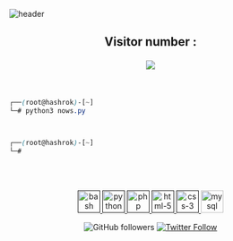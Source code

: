 ![header](https://capsule-render.vercel.app/api?type=waving&color=auto&height=220&section=header&text=Hashrok%20🏴‍☠️&fontSize=60&animation=fadeIn&fontAlignY=38&desc=Pentesting%20Tool%20Scripting&descAlignY=51&descAlign=62)
<div style="width: 10px;"></div>
<p align="center">
<div style="width: 10px;"></div>
<div align="center">
  <h2>Visitor number :<br>
  <p></p>
  <img src="https://profile-counter.glitch.me/Hashrok/count.svg" />
</p>
</div><br>
  
```css
┌──(root@hashrok)-[~]
└─# python3 nows.py



┌──(root@hashrok)-[~]
└─#
```
</div><br>
<br>

  <p align="center">
   <a href="">
      <img src="https://github.com/get-icon/geticon/blob/master/icons/bash.svg" alt="bash" width="40" height="40"/>
   </a>
   <a href="">
      <img src="https://github.com/get-icon/geticon/blob/master/icons/python.svg" alt="python" width="40" height="40"/>
   </a>
   <a href="">
      <img src="https://github.com/get-icon/geticon/blob/master/icons/php.svg" alt="php" width="40" height="40"/>
   </a>
   <a href="">
      <img src="https://github.com/get-icon/geticon/blob/master/icons/html-5.svg" alt="html-5" width="40" height="40"/>
   </a>
   <a href="">
      <img src="https://github.com/get-icon/geticon/blob/master/icons/css-3.svg" alt="css-3" width="40" height="40"/>
   </a>
       <a href="https://code.visualstudio.com/">
      <img src="https://github.com/get-icon/geticon/blob/master/icons/mysql.svg" alt="mysql" width="40" height="40"/>
   </a>
</p>

<p align="center">
<div style="width: 10px;"></div>
<div align="center">
    <a href"https://github.com/Hashrok?tab=followers">
        <img alt="GitHub followers" 
             src="https://img.shields.io/github/followers/Hashrok?style=social" />
    </a>
    <a href="https://twitter.com/Hashrok">
        <img alt="Twitter Follow" 
             src="https://img.shields.io/twitter/follow/Hashrok?style=social">
    </a>
 </p>
